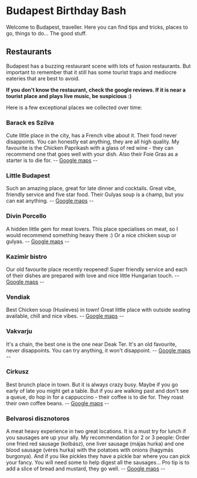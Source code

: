 # Budapest Birthday Bash

Welcome to Budapest, traveller. Here you can find tips and tricks, places to go, things to do... The good stuff.

## Restaurants

Budapest has a buzzing restaurant scene with lots of fusion restaurants. But important to remember that it still has some tourist traps and mediocre
eateries that are best to avoid.

**If you don't know the restaurant, check the google reviews. If it is near a tourist place and plays live music, be suspicious :)**

Here is a few exceptional places we collected over time:

### Barack es Szilva
Cute little place in the city, has a French vibe about it. Their food never disappoints. You can honestly eat anything, they are all high quality.
My favourite is the Chicken Paprikash with a glass of red wine - they can recommend one that goes well with your dish. Also their Foie Gras as a starter is to die for.
-- [Google maps](https://goo.gl/maps/neN8PeSJpeRUUaCo8) --  


### Little Budapest
Such an amazing place, great for late dinner and cocktails. Great vibe, friendly service and five star food. Their Gulyas soup is a champ, but you can eat anything.
-- [Google maps](https://g.page/littlebudapestrestaurantpianobar?share) --  

### Divin Porcello
A hidden little gem for meat lovers. This place specialises on meat, so I would recommend something heavy there :) Or a nice chicken soup or gulyas.
-- [Google maps](https://goo.gl/maps/wsyi3Z7c65wPBmJu5) --  

### Kazimir bistro
Our old favourite place recently reopened! Super friendly service and each of their dishes are prepared with love and nice little Hungarian touch.
-- [Google maps](https://g.page/kazimirbistro?share) --  

### Vendiak
Best Chicken soup (Husleves) in town! Great little place with outside seating available, chill and nice vibes.
-- [Google maps](https://g.page/Vendiak?share) --  

### Vakvarju
It's a chain, the best one is the one near Deak Ter. It's an old favourite, never disappoints. You can try anything, it won't disappoint.
-- [Google maps](https://www.google.com/maps/search/vakvarju/@47.4774631,18.9937718,12z/data=!3m1!4b1?authuser=1) --  

### Cirkusz
Best brunch place in town. But it is always crazy busy. Maybe if you go early of late you might get a table.
But if you are walking past and don't see a queue, do hop in for a cappuccino - their coffee is to die for. They roast their own coffee beans.
-- [Google maps](https://goo.gl/maps/MkeYcPdSUWEAZqV6A) --  

### Belvarosi disznotoros
A meat heavy experience in two great locations. It is a must try for lunch if you sausages are up your ally. My recommendation for 2 or 3 people:
Order one fried red sausage (kolbász), one liver sausage (májas hurka) and one blood sausage (véres hurka) with the potatoes with onions (hagymás burgonya).
And if you like pickles they have a pickle bar where you can pick your fancy. You will need some to help digest all the sausages...
Pro tip is to add a slice of bread and mustard, they go well.
-- [Google maps](https://www.google.com/maps/search/belvarosi+disznotoros/@47.4971424,19.054325,15.17z?authuser=1) --  
